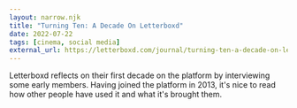 ```yaml
---
layout: narrow.njk
title: "Turning Ten: A Decade On Letterboxd"
date: 2022-07-22
tags: [cinema, social media]
external_url: https://letterboxd.com/journal/turning-ten-a-decade-on-letterboxd/?ref=daniel.pizza
---
```


Letterboxd reflects on their first decade on the platform by interviewing some early members. Having joined the platform in 2013, it's nice to read how other people have used it and what it's brought them. 